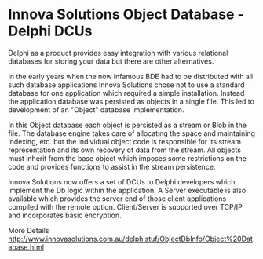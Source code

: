 # Innova Solutions Object Database - Delphi DCUs
Delphi as a product provides easy integration with various relational databases for storing your data but there are other 
alternatives.

In the early years when the now infamous BDE had to be distributed with all such database applications Innova Solutions chose 
not to use a standard database for one application which required a simple installation. Instead the application database was 
persisted as objects in a single file. This led to development of an "Object" database implementation.

In this Object database each object is persisted as a stream or Blob in the file. The database engine takes care of allocating 
the space and maintaining indexing, etc. but the individual object code is responsible for its stream representation and its
own recovery of data from the stream. All objects must inherit from the base object which imposes some restrictions on the 
code and provides functions to assist in the stream persistence.

Innova Solutions now offers a set of DCUs to Delphi developers which implement the Db logic within the application. A Server 
executable is also available which provides the server end of those client applications compiled with the remote option. 
Client/Server is supported over TCP/IP and incorporates basic encryption.

More Details
http://www.innovasolutions.com.au/delphistuf/ObjectDbInfo/Object%20Database.html
